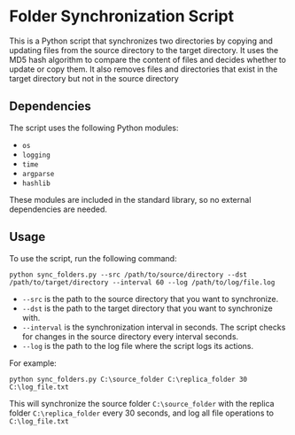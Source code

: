 # Folder Synchronization Script
This is a Python script that synchronizes two directories by copying and updating files from the source directory to the target directory. It uses the MD5 hash algorithm to compare the content of files and decides whether to update or copy them. It also removes files and directories that exist in the target directory but not in the source directory
## Dependencies
The script uses the following Python modules:
* `os`
* `logging`
* `time`
* `argparse`
* `hashlib`

These modules are included in the standard library, so no external dependencies are needed.

## Usage
To use the script, run the following command:
```
python sync_folders.py --src /path/to/source/directory --dst /path/to/target/directory --interval 60 --log /path/to/log/file.log
```
* `--src` is the path to the source directory that you want to synchronize.
* `--dst` is the path to the target directory that you want to synchronize with.
* `--interval` is the synchronization interval in seconds. The script checks for changes in the source directory every interval seconds.
* `--log` is the path to the log file where the script logs its actions.

For example:
```
python sync_folders.py C:\source_folder C:\replica_folder 30 C:\log_file.txt
```

This will synchronize the source folder `C:\source_folder` with the replica folder `C:\replica_folder` every 30 seconds, and log all file operations to `C:\log_file.txt`

